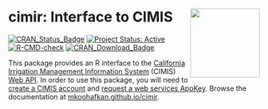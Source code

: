 # cimir: Interface to CIMIS <a href='https://github.com/mkoohafkan/cimir'><img src='man/figures/logo.png' align="right" height="139" style="float:right; height:139px;" /></a>

<!-- badges: start -->
[![CRAN_Status_Badge](https://www.r-pkg.org/badges/version/cimir)](https://cran.r-project.org/package=cimir)
[![Project Status: Active](https://www.repostatus.org/badges/latest/active.svg)](https://www.repostatus.org/#active)
[![R-CMD-check](https://github.com/mkoohafkan/cimir/actions/workflows/R-CMD-check.yaml/badge.svg)](https://github.com/mkoohafkan/cimir/actions/workflows/R-CMD-check.yaml)
[![CRAN_Download_Badge](https://cranlogs.r-pkg.org/badges/grand-total/cimir)](http://cran.r-project.org/package=cimir)
<!-- badges: end -->

This package provides an R interface to the 
[California Irrigation Management Information System](https://cimis.water.ca.gov/)
(CIMIS) [Web API](http://et.water.ca.gov/Home/Index). In order to use 
this package, you will need to 
[create a CIMIS account](https://cimis.water.ca.gov/Auth/Register.aspx) 
and [request a web services AppKey](https://et.water.ca.gov/Home/Register/). 
Browse the documentation at 
[mkoohafkan.github.io/cimir](https://mkoohafkan.github.io/cimir/).
